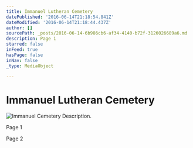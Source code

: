 ```yaml
---
title: Immanuel Lutheran Cemetery
datePublished: '2016-06-14T21:18:54.841Z'
dateModified: '2016-06-14T21:18:44.437Z'
author: []
sourcePath: _posts/2016-06-14-6b986cb6-af34-4140-b72f-3126026689a6.md
description: Page 1
starred: false
inFeed: true
hasPage: false
inNav: false
_type: MediaObject

---
```

# Immanuel Lutheran Cemetery
![Immanuel Cemetery Description.](https://the-grid-user-content.s3-us-west-2.amazonaws.com/4391a533-82fd-4d15-94cb-c0fb760b868d.jpg)

Page 1

Page 2